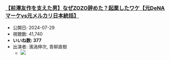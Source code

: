 ### [【前澤友作を支えた男】なぜZOZO辞めた？起業したワケ【元DeNAマーケvs元メルカリ日本統括】](https://www.youtube.com/watch?v=Ga0ehlhDQDE)
-   公開日: 2024-07-29
-   視聴数: 41,740
-   **いいね数: 377**
-   出演者: 濱渦伸次, 青柳直樹
    - [![](https://img.youtube.com/vi/Ga0ehlhDQDE/hqdefault.jpg)](https://www.youtube.com/watch?v=Ga0ehlhDQDE)
